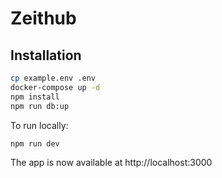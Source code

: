 <!-- [![Deploy](https://www.herokucdn.com/deploy/button.png)](https://heroku.com/deploy) -->

# Zeithub

## Installation

```bash
cp example.env .env
docker-compose up -d
npm install
npm run db:up
```

To run locally:

`npm run dev`

The app is now available at http://localhost:3000
